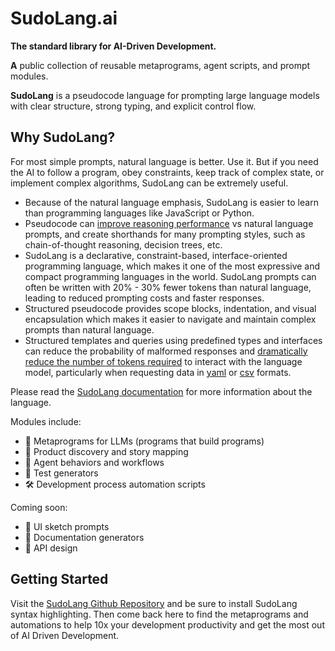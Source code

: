 # SudoLang.ai

**The standard library for AI-Driven Development.**

**A** public collection of reusable metaprograms, agent scripts, and prompt modules.

**SudoLang** is a pseudocode language for prompting large language models with clear structure, strong typing, and explicit control flow.

## Why SudoLang?

For most simple prompts, natural language is better. Use it. But if you need the AI to follow a program, obey constraints, keep track of complex state, or implement complex algorithms, SudoLang can be extremely useful.

- Because of the natural language emphasis, SudoLang is easier to learn than programming languages like JavaScript or Python.
- Pseudocode can [improve reasoning performance](https://arxiv.org/abs/2305.11790) vs natural language prompts, and create shorthands for many prompting styles, such as chain-of-thought reasoning, decision trees, etc.
- SudoLang is a declarative, constraint-based, interface-oriented programming language, which makes it one of the most expressive and compact programming languages in the world. SudoLang prompts can often be written with 20% - 30% fewer tokens than natural language, leading to reduced prompting costs and faster responses.
- Structured pseudocode provides scope blocks, indentation, and visual encapsulation which makes it easier to navigate and maintain complex prompts than natural language.
- Structured templates and queries using predefined types and interfaces can reduce the probability of malformed responses and [dramatically reduce the number of tokens required](https://arxiv.org/pdf/2212.06094.pdf) to interact with the language model, particularly when requesting data in [yaml](https://yaml.org/) or [csv](https://en.wikipedia.org/wiki/Comma-separated_values) formats.

Please read the [SudoLang documentation](sudolang.sudo.md) for more information about the language.

Modules include:

- 🧠 Metaprograms for LLMs (programs that build programs)
- 🧭 Product discovery and story mapping
- 🤖 Agent behaviors and workflows
- 🧪 Test generators
- 🛠️ Development process automation scripts

Coming soon:

- 🎨 UI sketch prompts
- 📄 Documentation generators
- 🔌 API design


## Getting Started

Visit the [SudoLang Github Repository](https://github.com/paralleldrive/sudolang-llm-support) and be sure to install SudoLang syntax highlighting. Then come back here to find the metaprograms and automations to help 10x your development productivity and get the most out of AI Driven Development.
